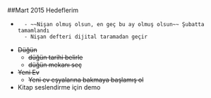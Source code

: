 ##Mart 2015 Hedeflerim

- ~~~~Nişan ~~
    - ~~Nişan olmuş olsun, en geç bu ay olmuş olsun~~ Şubatta tamamlandı
    - Nişan defteri dijital taramadan geçir
- ~~Düğün~~
    - ~~düğün tarihi belirle~~
    - ~~düğün mekanı seç~~
- ~~Yeni Ev~~
    - ~~Yeni ev eşyalarına bakmaya başlamış ol~~
- Kitap seslendirme için demo
   

